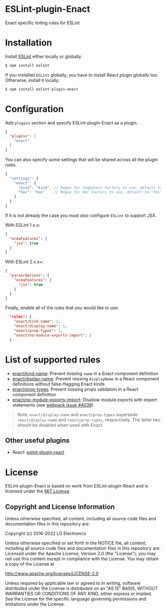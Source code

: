 ESLint-plugin-Enact
===================

Enact specific linting rules for ESLint

# Installation

Install [ESLint](https://www.github.com/eslint/eslint) either locally or globally.

```sh
$ npm install eslint
```

If you installed `ESLint` globally, you have to install React plugin globally too. Otherwise, install it locally.

```sh
$ npm install eslint-plugin-enact
```

# Configuration

Add `plugins` section and specify ESLint-plugin-Enact as a plugin.

```json
{
  "plugins": [
    "enact"
  ]
}
```

You can also specify some settings that will be shared across all the plugin rules.

```js
{
  "settings": {
    "enact": {
      "kind": "kind", // Regex for Component Factory to use, default to "kind"
      "hoc": "hoc"    // Regex for HoC Factory to use, default to "hoc"
    }
  }
}
```

If it is not already the case you must also configure `ESLint` to support JSX.

With ESLint 1.x.x:

```json
{
  "ecmaFeatures": {
    "jsx": true
  }
}
```

With ESLint 2.x.x+:

```json
{
  "parserOptions": {
    "ecmaFeatures": {
      "jsx": true
    }
  }
}
```

Finally, enable all of the rules that you would like to use:

```json
  "rules": {
    "enact/kind-name": 1,
    "enact/display-name": 1,
    "enact/prop-types": 1,
    "enact/no-module-exports-import": 2
  }
```

# List of supported rules

* [enact/kind-name](docs/rules/kind-name.md): Prevent missing `name` in a Enact component definition
* [enact/display-name](docs/rules/display-name.md): Prevent missing `displayName` in a React component definitions without false-flagging Enact kinds
* [enact/prop-types](docs/rules/prop-types.md): Prevent missing props validation in a React component definition
* [enact/no-module-exports-import](docs/rules/no-module-exports-import.md): Disallow module.exports with import statements (see [webpack issue #4039](https://github.com/webpack/webpack/issues/4039))

> Note: `enact/display-name` and `enact/prop-types` supersede `react/display-name` and `react/prop-types`, respectively. The latter two should be disabled when used with Enact.

## Other useful plugins

- React: [eslint-plugin-react](https://github.com/yannickcr/eslint-plugin-react)

# License

ESLint-plugin-Enact is based on work from ESLint-plugin-React and is licensed under the [MIT License](http://www.opensource.org/licenses/mit-license.php).

## Copyright and License Information

Unless otherwise specified, all content, including all source code files and
documentation files in this repository are:

Copyright (c) 2016-2022 LG Electronics

Unless otherwise specified or set forth in the NOTICE file, all content,
including all source code files and documentation files in this repository are:
Licensed under the Apache License, Version 2.0 (the "License");
you may not use this content except in compliance with the License.
You may obtain a copy of the License at

http://www.apache.org/licenses/LICENSE-2.0

Unless required by applicable law or agreed to in writing, software
distributed under the License is distributed on an "AS IS" BASIS,
WITHOUT WARRANTIES OR CONDITIONS OF ANY KIND, either express or implied.
See the License for the specific language governing permissions and
limitations under the License.
